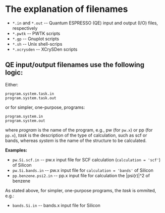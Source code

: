# The explanation of filenames

- `*.in` and `*.out` -- Quantum ESPRESSO (QE) input and output (I/O)
  files, respectively
- `*.pwtk`         -- PWTK scripts
- `*.gp`           -- Gnuplot scripts
- `*.sh`           -- Unix shell-scrips
- `*.xcrysden`     -- XCrySDen scripts


## QE input/output filenames use the following logic:

Either:

    program.system.task.in
    program.system.task.out

or for simpler, one-purpose, programs:

    program.system.in
    program.system.out

where *program* is the name of the program, e.g., pw (for `pw.x`) or
pp (for `pp.x`), *task* is the description of the type of calculation,
such as scf or bands, whereas *system* is the name of the structure to
be calculated.

**Examples:**

* `pw.Si.scf.in`   -- pw.x input file for SCF calculation (`calculation = 'scf'`) of Silicon
* `pw.Si.bands.in` -- pw.x input file for `calculation = 'bands'` of Silicon
* `pp.benzene.psi2.in` -- pp.x input file for calculation the |psi(r)|^2 of benzene

As stated above, for simpler, one-purpose programs, the *task* is ommited, e.g.:

* `bands.Si.in` -- bands.x input file for Silicon
